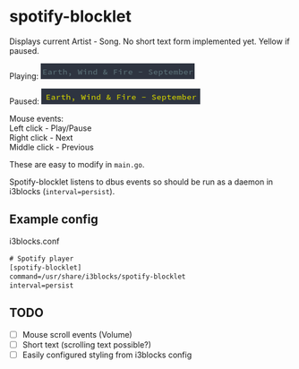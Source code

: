 # spotify-blocklet

Displays current Artist - Song. No short text form implemented yet.
Yellow if paused.

Playing:
![Spotify-blocklet playing](/assets/playing.png?raw=true "Spotify-blocket playing")

Paused:
![Spotify-blocklet paused](/assets/paused.png?raw=true "Spotify-blocket paused")

Mouse events:  
Left click - Play/Pause  
Right click - Next  
Middle click - Previous

These are easy to modify in `main.go`.

Spotify-blocklet listens to dbus events so should be run as a daemon in i3blocks (`interval=persist`).

## Example config
i3blocks.conf
```
# Spotify player
[spotify-blocklet]
command=/usr/share/i3blocks/spotify-blocklet
interval=persist
```

## TODO
* [ ] Mouse scroll events (Volume)
* [ ] Short text (scrolling text possible?)
* [ ] Easily configured styling from i3blocks config
